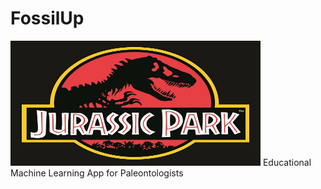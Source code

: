 # FossilUp
<img src = "https://github.com/aggtamv/FossilUp/blob/main/jurassic.jpg" width = "400" height = "200">
Educational Machine Learning App for Paleontologists
